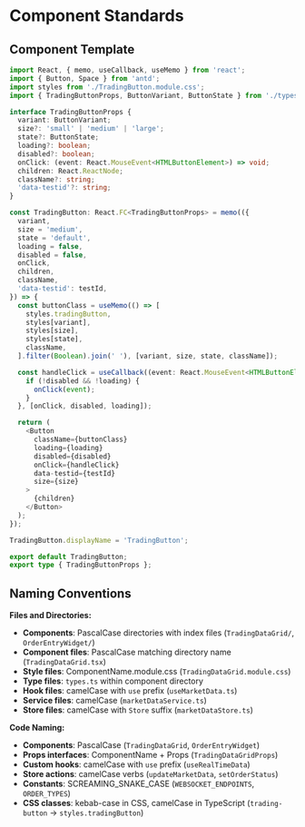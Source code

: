 # Component Standards

## Component Template

```typescript
import React, { memo, useCallback, useMemo } from 'react';
import { Button, Space } from 'antd';
import styles from './TradingButton.module.css';
import { TradingButtonProps, ButtonVariant, ButtonState } from './types';

interface TradingButtonProps {
  variant: ButtonVariant;
  size?: 'small' | 'medium' | 'large';
  state?: ButtonState;
  loading?: boolean;
  disabled?: boolean;
  onClick: (event: React.MouseEvent<HTMLButtonElement>) => void;
  children: React.ReactNode;
  className?: string;
  'data-testid'?: string;
}

const TradingButton: React.FC<TradingButtonProps> = memo(({
  variant,
  size = 'medium',
  state = 'default',
  loading = false,
  disabled = false,
  onClick,
  children,
  className,
  'data-testid': testId,
}) => {
  const buttonClass = useMemo(() => [
    styles.tradingButton,
    styles[variant],
    styles[size],
    styles[state],
    className,
  ].filter(Boolean).join(' '), [variant, size, state, className]);

  const handleClick = useCallback((event: React.MouseEvent<HTMLButtonElement>) => {
    if (!disabled && !loading) {
      onClick(event);
    }
  }, [onClick, disabled, loading]);

  return (
    <Button
      className={buttonClass}
      loading={loading}
      disabled={disabled}
      onClick={handleClick}
      data-testid={testId}
      size={size}
    >
      {children}
    </Button>
  );
});

TradingButton.displayName = 'TradingButton';

export default TradingButton;
export type { TradingButtonProps };
```

## Naming Conventions

**Files and Directories:**
- **Components**: PascalCase directories with index files (`TradingDataGrid/`, `OrderEntryWidget/`)
- **Component files**: PascalCase matching directory name (`TradingDataGrid.tsx`)
- **Style files**: ComponentName.module.css (`TradingDataGrid.module.css`)
- **Type files**: `types.ts` within component directory
- **Hook files**: camelCase with `use` prefix (`useMarketData.ts`)
- **Service files**: camelCase (`marketDataService.ts`)
- **Store files**: camelCase with `Store` suffix (`marketDataStore.ts`)

**Code Naming:**
- **Components**: PascalCase (`TradingDataGrid`, `OrderEntryWidget`)
- **Props interfaces**: ComponentName + Props (`TradingDataGridProps`)
- **Custom hooks**: camelCase with `use` prefix (`useRealTimeData`)
- **Store actions**: camelCase verbs (`updateMarketData`, `setOrderStatus`)
- **Constants**: SCREAMING_SNAKE_CASE (`WEBSOCKET_ENDPOINTS`, `ORDER_TYPES`)
- **CSS classes**: kebab-case in CSS, camelCase in TypeScript (`trading-button` → `styles.tradingButton`)

